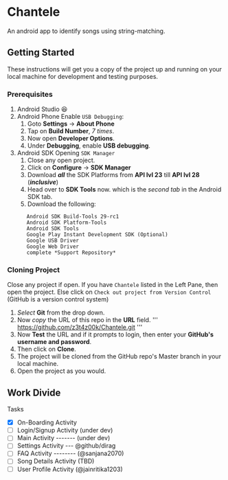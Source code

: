 # Chantele
An android app to identify songs using string-matching.

## Getting Started
These instructions will get you a copy of the project up and running on your local machine for development and testing purposes.

### Prerequisites
1. Android Studio :laughing:
2. Android Phone
   Enable `USB Debugging`:
    1. Goto **Settings** -> **About Phone**
    2. Tap on **Build Number**, *7 times*.
    3. Now open **Developer Options**.
    4. Under **Debugging**, enable **USB debugging**.
3. Android SDK
   Opening `SDK Manager`
     1. Close any open project.
     2. Click on **Configure** -> **SDK Manager**
     3. Download **_all_** the SDK Platforms from **API lvl 23** till **API lvl 28** (**_inclusive_**)
     4. Head over to **SDK Tools** now. which is the *second tab* in the Android SDK tab.
     5. Download the following:
     ```
        Android SDK Build-Tools 29-rc1
        Android SDK Platform-Tools
        Android SDK Tools
        Google Play Instant Development SDK (Optional)
        Google USB Driver
        Google Web Driver
        complete *Support Repository*
     ```
     
### Cloning Project
Close any project if open.
If you have `Chantele` listed in the Left Pane, then open the project.
Else click on `Check out project from Version Control` (GitHub is a version control system)
  1. *Select* **Git** from the drop down.
  2. Now *copy* the URL of this repo in the **URL** field.
    '''
    https://github.com/z3t4z00k/Chantele.git
    '''
  3. Now **Test** the URL and if it prompts to login, then enter your **GitHub's username and password**.
  4. Then click on **Clone**.
  5. The project will be cloned from the GitHub repo's Master branch in your local machine.
  6. Open the project as you would.
 
##  Work Divide
  Tasks
  - [x] On-Boarding Activity
  - [ ] Login/Signup Activity (under dev)
  - [ ] Main Activity ------- (under dev)
  - [ ] Settings Activity --- @github/dirag
  - [ ] FAQ Activity -------- (@sanjana2070)
  - [ ] Song Details Activity (TBD)
  - [ ] User Profile Activity (@jainritika1203)
